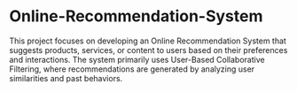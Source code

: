 # Online-Recommendation-System
This project focuses on developing an Online Recommendation System that suggests products, services,  or content to users based on their preferences and interactions. The system primarily uses User-Based  Collaborative Filtering, where recommendations are generated by analyzing user similarities and past  behaviors. 
